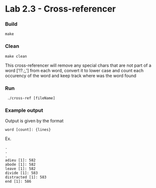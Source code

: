Lab 2.3 - Cross-referencer
==

### Build
```
make
```
### Clean
```
make clean
```
This cross-referencer will remove any special chars that are not part of a word ['!?.;,'] from each word, convert it to lower case and count each occurency of the word and keep track where was the word found

###  Run
```
 ./cross-ref [fileName]
```

### Example output

Output is given by the format 

    word [count]: {lines}

Ex.

    .
    .
    .
    adieu [1]: 582 
    abode [1]: 582 
    leave [1]: 582 
    divide [1]: 583 
    distracted [1]: 583 
    end [1]: 586 

